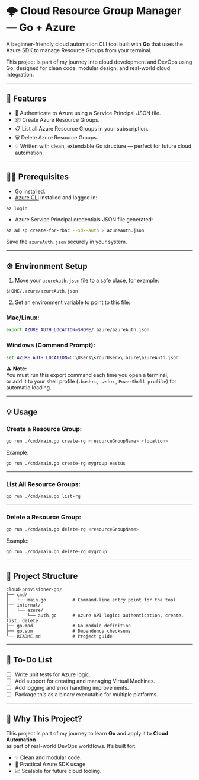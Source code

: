 # 🌩️ Cloud Resource Group Manager — Go + Azure

A beginner-friendly cloud automation CLI tool built with **Go** that uses the Azure SDK to manage Resource Groups from your terminal.

This project is part of my journey into cloud development and DevOps using Go, designed for clean code, modular design, and real-world cloud integration.

---

## 🚀 Features

- 🔑 Authenticate to Azure using a Service Principal JSON file.
- 📦 Create Azure Resource Groups.
- 📋 List all Azure Resource Groups in your subscription.
- 🗑️ Delete Azure Resource Groups.
- 💡 Written with clean, extendable Go structure — perfect for future cloud automation.

---

## 🧑‍💻 Prerequisites

- [Go](https://go.dev/doc/install) installed.
- [Azure CLI](https://learn.microsoft.com/en-us/cli/azure/install-azure-cli) installed and logged in:


```bash
az login
```

- Azure Service Principal credentials JSON file generated:

```bash
az ad sp create-for-rbac --sdk-auth > azureAuth.json
```

Save the `azureAuth.json` securely in your system.

---

## ⚙️ Environment Setup

1. Move your `azureAuth.json` file to a safe place, for example:
```
$HOME/.azure/azureAuth.json
```

2. Set an environment variable to point to this file:

### Mac/Linux:
```bash
export AZURE_AUTH_LOCATION=$HOME/.azure/azureAuth.json
```

### Windows (Command Prompt):
```cmd
set AZURE_AUTH_LOCATION=C:\Users\<YourUser>\.azure\azureAuth.json
```

⚠️ **Note:**  
You must run this export command each time you open a terminal,  
or add it to your shell profile (`.bashrc`, `.zshrc`, `PowerShell profile`) for automatic loading.

---

## 💡 Usage

### Create a Resource Group:
```bash
go run ./cmd/main.go create-rg <resourceGroupName> <location>
```
Example:
```bash
go run ./cmd/main.go create-rg mygroup eastus
```

---

### List All Resource Groups:
```bash
go run ./cmd/main.go list-rg
```

---

### Delete a Resource Group:
```bash
go run ./cmd/main.go delete-rg <resourceGroupName>
```
Example:
```bash
go run ./cmd/main.go delete-rg mygroup
```

---

## 📂 Project Structure

```
cloud-provisioner-go/
├── cmd/
│   └── main.go          # Command-line entry point for the tool
├── internal/
│   └── azure/
│       └── auth.go      # Azure API logic: authentication, create, list, delete
├── go.mod               # Go module definition
├── go.sum               # Dependency checksums
└── README.md            # Project guide
```

---

## 🧪 To-Do List

- [ ] Write unit tests for Azure logic.
- [ ] Add support for creating and managing Virtual Machines.
- [ ] Add logging and error handling improvements.
- [ ] Package this as a binary executable for multiple platforms.

---

## 📌 Why This Project?

This project is part of my journey to learn **Go** and apply it to **Cloud Automation**  
as part of real-world DevOps workflows. It’s built for:

- 💡 Clean and modular code.
- 🧰 Practical Azure SDK usage.
- 📈 Scalable for future cloud tooling.
